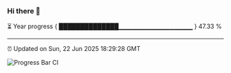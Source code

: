 ### Hi there 👋

⏳ Year progress { ██████████████▁▁▁▁▁▁▁▁▁▁▁▁▁▁▁▁ } 47.33 %

---

⏰ Updated on Sun, 22 Jun 2025 18:29:28 GMT

![Progress Bar CI](https://github.com/liununu/liununu/workflows/Progress%20Bar%20CI/badge.svg)
